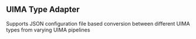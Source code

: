 UIMA Type Adapter
--- 

Supports JSON configuration file based conversion between different UIMA types from varying UIMA pipelines
 